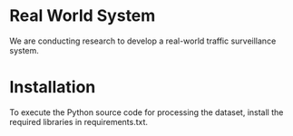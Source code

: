 # Real World System

We are conducting research to develop a real-world traffic surveillance system.

# Installation

To execute the Python source code for processing the dataset, install the required libraries in requirements.txt.